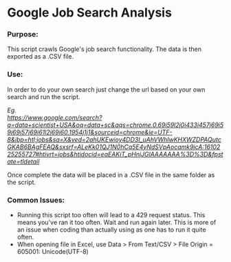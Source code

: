 # Google Job Search Analysis

### Purpose:
This script crawls Google's job search functionality. The data is then exported as a .CSV file.  

### Use:
In order to do your own search just change the url based on your own search and run the script.

*Eg.  
https://www.google.com/search?q=data+scientist+USA&oq=data+sc&aqs=chrome.0.69i59l2j0i433i457j69i59j69i57j69i61l2j69i60.1954j1j1&sourceid=chrome&ie=UTF-8&ibp=htl;jobs&sa=X&ved=2ahUKEwioy4DD3I_uAhVWhlwKHXWZDPAQutcGKAB6BAgFEAQ&sxsrf=ALeKk01QJ1N0hCq5E4yNdSVpAocamk9jcA:1610225255727#htivrt=jobs&htidocid=eaEAKiT_pHnjJGlAAAAAAA%3D%3D&fpstate=tldetail*

Once complete the data will be placed in a .CSV file in the same folder as the script.

### Common Issues:
* Running this script too often will lead to a 429 request status. This means you've ran it too often. Wait and run again later. This is more of an issue when coding than actually using as one has to run it quite often.  
* When opening file in Excel, use Data > From Text/CSV > File Origin = 605001: Unicode(UTF-8)


